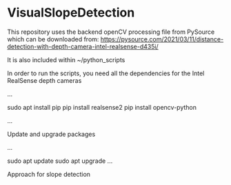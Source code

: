 # VisualSlopeDetection

This repository uses the backend openCV processing file from PySource which can be downloaded from: https://pysource.com/2021/03/11/distance-detection-with-depth-camera-intel-realsense-d435i/

It is also included within ~/python_scripts

In order to run the scripts, you need all the dependencies for the Intel RealSense depth cameras

...

sudo apt install pip
pip install realsense2
pip install opencv-python

...

Update and upgrade packages

...

sudo apt update
sudo apt upgrade
...


Approach for slope detection


